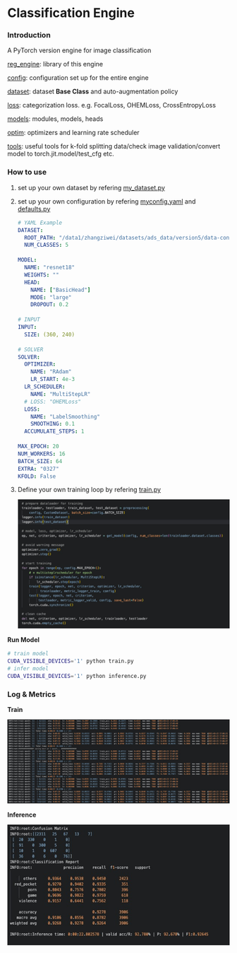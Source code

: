 # Classification Engine

### Introduction

A PyTorch version engine for image classification

[reg_engine](./reg_engine): library of this engine

[config](./reg_engine/config): configuration set up for the entire engine

[dataset](./reg_engine/dataset): dataset **Base Class** and auto-augmentation policy

[loss](./reg_engine/loss): categorization loss. e.g. FocalLoss, OHEMLoss, CrossEntropyLoss

[models](./reg_engine/models): modules, models, heads

[optim](./reg_engine/optim): optimizers and learning rate scheduler

[tools](./tools): useful tools for k-fold splitting data/check image validation/convert model to torch.jit.model/test_cfg etc.

### How to use

1. set up your own dataset by refering [my_dataset.py](./my_dataset.py)

2. set up your own configuration by refering [myconfig.yaml](./myconfig.yaml) and [defaults.py](./reg_engine/config/defaults.py)

   ```yaml
   # YAML Example
   DATASET:
     ROOT_PATH: "/data1/zhangziwei/datasets/ads_data/version5/data-content"
     NUM_CLASSES: 5

   MODEL:
     NAME: "resnet18"
     WEIGHTS: ""
     HEAD:
       NAME: ["BasicHead"]
       MODE: "large"
       DROPOUT: 0.2

   # INPUT
   INPUT:
     SIZE: (360, 240)

   # SOLVER
   SOLVER:
     OPTIMIZER:
       NAME: "RAdam"
       LR_START: 4e-3
     LR_SCHEDULER:
       NAME: "MultiStepLR"
     # LOSS: "OHEMLoss"
     LOSS:
       NAME: "LabelSmoothing"
       SMOOTHING: 0.1
     ACCUMULATE_STEPS: 1

   MAX_EPOCH: 20
   NUM_WORKERS: 16
   BATCH_SIZE: 64
   EXTRA: "0327"
   KFOLD: False
   ```

3. Define your own training loop by refering [train.py](./train.py)

   ![image-20210329104821855](./readme.assets/image-20210329104821855.png)

**Run Model**

```bash
# train model
CUDA_VISIBLE_DEVICES='1' python train.py
# infer model
CUDA_VISIBLE_DEVICES='1' python inference.py
```

### Log & Metrics

**Train**

![image-20210329104509379](./readme.assets/image-20210329104509379.png)

**Inference**

![image-20210329104538440](./readme.assets/image-20210329104538440.png)
